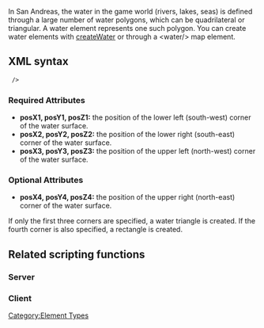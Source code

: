 In San Andreas, the water in the game world (rivers, lakes, seas) is defined through a large number of water polygons, which can be quadrilateral or triangular. A water element represents one such polygon. You can create water elements with [createWater](/docs/createwater.md "wikilink") or through a &lt;water/&gt; map element.

XML syntax
----------

``` xml
 />
```

### Required Attributes

-   **posX1, posY1, posZ1:** the position of the lower left (south-west) corner of the water surface.
-   **posX2, posY2, posZ2:** the position of the lower right (south-east) corner of the water surface.
-   **posX3, posY3, posZ3:** the position of the upper left (north-west) corner of the water surface.

### Optional Attributes

-   **posX4, posY4, posZ4:** the position of the upper right (north-east) corner of the water surface.

If only the first three corners are specified, a water triangle is created. If the fourth corner is also specified, a rectangle is created.

Related scripting functions
---------------------------

### Server

### Client

[Category:Element Types](/docs/category:element_types.md "wikilink")
